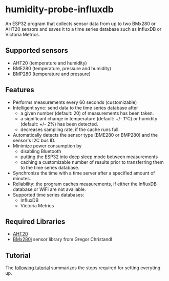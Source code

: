 # humidity-probe-influxdb
An ESP32 program that collects sensor data from up to two BMx280 or AHT20 sensors and saves it to a time series database such as InfluxDB or Victoria Metrics.

## Supported sensors

- AHT20 (temperature and humidity)
- BME280 (temperature, pressure and humidity)
- BMP280 (temperature and pressure)

## Features

* Performs measurements every 60 seconds (customizable)
* Intelligent sync: send data to the time series database after 
  - a given number (default: 20) of measurements has been taken.
  - a significant change in temperature (default: +/- 1°C) or humidity (default: +/- 2%) has been detected.
  - decreases sampling rate, if the cache runs full.
* Automatically detects the sensor type (BME280 or BMP280) and the sensor's I2C bus ID.
* Minimize power consumption by
    - disabling Bluetooth
    - putting the ESP32 into deep sleep mode between measurements 
    - caching a customizable number of results prior to transferring them to the time series database.
* Synchronize the time with a time server after a specified amount of minutes.
* Reliability: the program caches measurements, if either the InfluxDB database or WiFi are not available.
* Supported time series databases: 
  - InfluxDB
  - Victoria Metrics

## Required Libraries

* [AHT20](https://github.com/dvarrel/AHT20)
* [BMx280i](https://bitbucket.org/christandlg/bmx280mi) sensor library from Gregor Christandl

## Tutorial

The [following tutorial](https://semanticlab.net/linux/iot/esp32/bme280/sensor/influxdb/Record-Temperature-Humidity-Pressure-Monitoring-with-an-ESP32-a-BME280-and-InfluxDB/) summarizes the steps required for setting everyting up.

